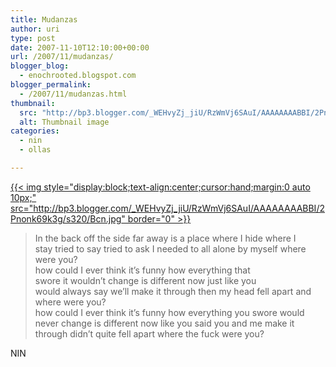 ```yaml
---
title: Mudanzas
author: uri
type: post
date: 2007-11-10T12:10:00+00:00
url: /2007/11/mudanzas/
blogger_blog:
  - enochrooted.blogspot.com
blogger_permalink:
  - /2007/11/mudanzas.html
thumbnail:
  src: "http://bp3.blogger.com/_WEHvyZj_jiU/RzWmVj6SAuI/AAAAAAAABBI/2Pnonk69k3g/s320/Bcn.jpg"
  alt: Thumbnail image
categories:
  - nin
  - ollas

---
```

[{{< img style="display:block;text-align:center;cursor:hand;margin:0 auto 10px;" src="http://bp3.blogger.com/_WEHvyZj_jiU/RzWmVj6SAuI/AAAAAAAABBI/2Pnonk69k3g/s320/Bcn.jpg" border="0" >}}][1]

> In the back off the side far away is a place where I hide where I  
> stay tried to say tried to ask I needed to all alone by myself where were you?  
> how could I ever think it&#8217;s funny how everything that  
> swore it wouldn&#8217;t change is different now just like you  
> would always say we&#8217;ll make it through then my head fell apart and where were you?  
> how could I ever think it&#8217;s funny how everything you swore would  
> never change is different now like you said you and me make it  
> through didn&#8217;t quite fell apart where the fuck were you?

NIN

 [1]: http://bp3.blogger.com/_WEHvyZj_jiU/RzWmVj6SAuI/AAAAAAAABBI/2Pnonk69k3g/s1600-h/Bcn.jpg